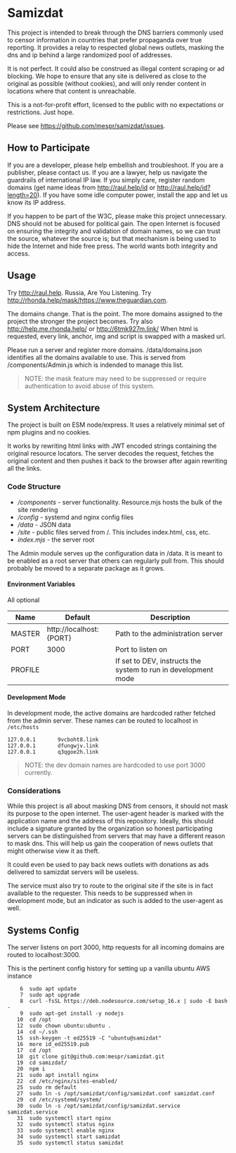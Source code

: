 # Samizdat

This project is intended to break through the DNS barriers commonly used
to censor information in countries that prefer propaganda over true reporting.
It provides a relay to respected global news outlets, masking the dns and ip
behind a large randomized pool of addresses.

It is not perfect. It could also be construed as illegal content scraping or
ad blocking. We hope to ensure that any site is delivered as close
to the original as possible (without cookies), and will only render content
in locations where that content is unreachable.

This is a not-for-profit effort, licensed to the public with no expectations
or restrictions. Just hope.

Please see https://github.com/mespr/samizdat/issues.

## How to Participate
If you are a developer, please help embellish and troubleshoot. If you are a
publisher, please contact us. If you are a lawyer, help us navigate the guardrails
of international IP law. If you simply care, register random domains (get name
ideas from http://raul.help/id or http://raul.help/id?length=20). If you have
some idle computer power, install the app and let us know its IP address.

If you happen to be part of the W3C, please make this project unnecessary.
DNS should not be abused for political gain. The open Internet is focused on
ensuring the integrity and validation of domain names, so we can trust the
source, whatever the source is; but that mechanism is being used to hide the
Internet and hide free press. The world wants both integrity and access.


## Usage

Try http://raul.help. Russia, Are You Listening. Try http://rhonda.help/mask/https://www.theguardian.com.

The domains change. That is the point. The more domains assigned to the project
the stronger the project becomes. Try also http://help.me.rhonda.help/ or http://6tmk927m.link/
When html is requested, every link, anchor, img and script is swapped with a masked url.

Please run a server and register more domains. /data/domains.json identifies
all the domains available to use. This is served from /components/Admin.js
which is indended to manage this list.

>NOTE: the mask feature may need to be suppressed or require authentication to avoid
> abuse of this system.

## System Architecture
The project is built on ESM node/express. It uses a relatively minimal set of 
npm plugins and no cookies.

It works by rewriting html links with JWT encoded strings containing the original
resource locators. The server decodes the request, fetches the original content
and then pushes it back to the browser after again rewriting all the links.

### Code Structure
* */components* - server functionality. Resource.mjs hosts the bulk of the site rendering
* */config* - systemd and nginx config files
* */data* - JSON data
* */site* - public files served from /. This includes index.html, css, etc.
* *index.mjs* - the server root 

The Admin module serves up the configuration data in /data. It is meant
to be enabled as a root server that others can regularly pull from. This
should probably be moved to a separate package as it grows.

#### Environment Variables
All optional

| Name    | Default                 | Description                                                    |
|---------|-------------------------|----------------------------------------------------------------|
| MASTER  | http://localhost:{PORT} | Path to the administration server                              |
| PORT    | 3000                    | Port to listen on                                              |
| PROFILE |                         | If set to DEV, instructs the system to run in development mode |

#### Development Mode
In development mode, the active domains are hardcoded rather fetched from the
admin server. These names can be routed to localhost in `/etc/hosts`
```shell
127.0.0.1       9vcboht8.link
127.0.0.1       dfungwjv.link
127.0.0.1       q3qgoe2h.link
```
>NOTE: the dev domain names are hardcoded to use port 3000 currently.
### Considerations

While this project is all about masking DNS from censors,
it should not mask its purpose to the open internet. The user-agent
header is marked with the application name and the address of this
repository. Ideally, this should include a signature granted
by the organization so honest participating servers can be 
distinguished from servers that may have a different reason to
mask dns. This will help us gain the cooperation of news outlets 
that might otherwise view it as theft.

It could even be used to pay back news outlets with donations as ads
delivered to samizdat servers will be useless.

The service must also try to route to the original site if the site
is in fact available to the requester. This needs to be suppressed
when in development mode, but an indicator as such is added to the
user-agent as well.

## Systems Config
The server listens on port 3000, http requests for all incoming domains are
routed to localhost:3000.

This is the pertinent config history for setting up a vanilla ubuntu AWS instance

```shell
    6  sudo apt update
    7  sudo apt upgrade
    8  curl -fsSL https://deb.nodesource.com/setup_16.x | sudo -E bash -
    9  sudo apt-get install -y nodejs
   10  cd /opt
   12  sudo chown ubuntu:ubuntu .
   14  cd ~/.ssh
   15  ssh-keygen -t ed25519 -C "ubuntu@samizdat"
   16  more id_ed25519.pub 
   17  cd /opt
   18  git clone git@github.com:mespr/samizdat.git
   19  cd samizdat/
   20  npm i
   21  sudo apt install nginx
   22  cd /etc/nginx/sites-enabled/
   25  sudo rm default
   27  sudo ln -s /opt/samizdat/config/samizdat.conf samizdat.conf
   29  cd /etc/systemd/system/
   30  sudo ln -s /opt/samizdat/config/samizdat.service samizdat.service
   31  sudo systemctl start nginx
   32  sudo systemctl status nginx
   33  sudo systemctl enable nginx
   34  sudo systemctl start samizdat
   35  sudo systemctl status samizdat
```
